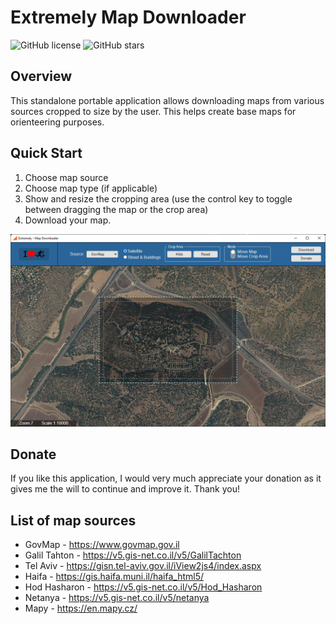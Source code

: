 # Extremely Map Downloader

![[GitHub license](https://img.shields.io/badge/license-GPL-green)](https://img.shields.io/badge/license-GPL-green)
![GitHub stars](https://img.shields.io/github/stars/extic/map-downloader?color=fa6470)


## Overview
This standalone portable application allows downloading maps from various sources cropped to size by the user. This helps create base maps for orienteering purposes.

## Quick Start
1. Choose map source
2. Choose map type (if applicable)
3. Show and resize the cropping area (use the control key to toggle between dragging the map or the crop area)
4. Download your map.

![screenshot.gif](https://github.com/extic/map-downloader/blob/main/src/renderer/public/screenshot.gif?raw=true)

## Donate

If you like this application, I would very much appreciate your donation as it gives me the will to continue and improve it. Thank you!

## List of map sources
- GovMap - https://www.govmap.gov.il
- Galil Tahton - https://v5.gis-net.co.il/v5/GalilTachton
- Tel Aviv - https://gisn.tel-aviv.gov.il/iView2js4/index.aspx
- Haifa - https://gis.haifa.muni.il/haifa_html5/
- Hod Hasharon - https://v5.gis-net.co.il/v5/Hod_Hasharon
- Netanya - https://v5.gis-net.co.il/v5/netanya
- Mapy - https://en.mapy.cz/
